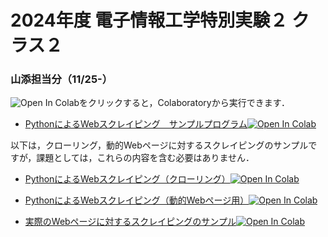 # 2024年度 電子情報工学特別実験２ クラス２
### 山添担当分（11/25-）

![Open In Colab](https://colab.research.google.com/assets/colab-badge.svg)をクリックすると，Colaboratoryから実行できます．

- [PythonによるWebスクレイピング　サンプルプログラム](https://github.com/yamazoe/AdvExp/blob/main/Python_scraping.ipynb)[![Open In Colab](https://colab.research.google.com/assets/colab-badge.svg)](https://colab.research.google.com/github/yamazoe/AdvExp/blob/main/Python_scraping.ipynb)

以下は，クローリング，動的Webページに対するスクレイピングのサンプルですが，課題としては，これらの内容を含む必要はありません．

- [PythonによるWebスクレイピング（クローリング）](https://github.com/yamazoe/AdvExp/blob/main/Python_scraping_crawling.ipynb)[![Open In Colab](https://colab.research.google.com/assets/colab-badge.svg)](https://colab.research.google.com/github/yamazoe/AdvExp/blob/main/Python_scraping_crawling.ipynb)

- [PythonによるWebスクレイピング（動的Webページ用）](https://github.com/yamazoe/AdvExp/blob/main/Python_scraping_dynamic.ipynb)[![Open In Colab](https://colab.research.google.com/assets/colab-badge.svg)](https://colab.research.google.com/github/yamazoe/AdvExp/blob/main/Python_scraping_dynamic.ipynb)

- [実際のWebページに対するスクレイピングのサンプル](https://github.com/yamazoe/AdvExp/blob/main/Python_scraping_sample.ipynb)[![Open In Colab](https://colab.research.google.com/assets/colab-badge.svg)](https://colab.research.google.com/github/yamazoe/AdvExp/blob/main/Python_scraping_sample.ipynb)
